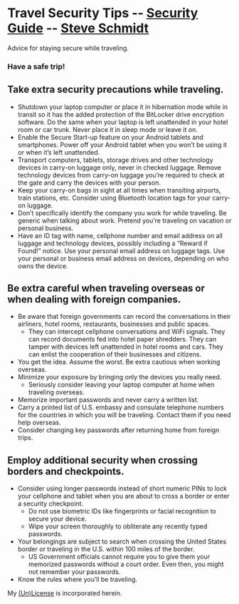 
# Travel Security Tips -- [Security Guide](/security-guide) -- [Steve Schmidt](/)
Advice for staying secure while traveling.

### Have a safe trip!

## Take extra security precautions while traveling.
- Shutdown your laptop computer or place it in hibernation mode while in transit so it has the added protection of the BitLocker drive encryption software. Do the same when your laptop is left unattended in your hotel room or car trunk. Never place it in sleep mode or leave it on.
- Enable the Secure Start-up feature on your Android tablets and smartphones. Power off your Android tablet when you won’t be using it or when it’s left unattended.
- Transport computers, tablets, storage drives and other technology devices in carry-on luggage only, never in checked luggage. Remove technology devices from carry-on luggage you’re required to check at the gate and carry the devices with your person.
- Keep your carry-on bags in sight at all times when transiting airports, train stations, etc. Consider using Bluetooth location tags for your carry-on luggage.
- Don’t specifically identify the company you work for while traveling. Be generic when talking about work. Pretend you’re traveling on vacation or personal business.
- Have an ID tag with name, cellphone number and email address on all luggage and technology devices, possibly including a “Reward if Found!” notice. Use your personal email address on luggage tags. Use your personal or business email address on devices, depending on who owns the device.

## Be extra careful when traveling overseas or when dealing with foreign companies.
- Be aware that foreign governments can record the conversations in their airliners, hotel rooms, restaurants, businesses and public spaces.
    - They can intercept cellphone conversations and WiFi signals. They can record documents fed into hotel paper shredders. They can tamper with devices left unattended in hotel rooms and cars. They can enlist the cooperation of their businesses and citizens.
- You get the idea. Assume the worst. Be extra cautious when working overseas.
- Minimize your exposure by bringing only the devices you really need.
    - Seriously consider leaving your laptop computer at home when traveling overseas.
- Memorize important passwords and never carry a written list.
- Carry a printed list of U.S. embassy and consulate telephone numbers for the countries in which you will be traveling. Contact them if you need help overseas.
- Consider changing key passwords after returning home from foreign trips.

## Employ additional security when crossing borders and checkpoints.

- Consider using longer passwords instead of short numeric PINs to lock your cellphone and tablet when you are about to cross a border or enter a security checkpoint.
    - Do not use biometric IDs like fingerprints or facial recognition to secure your device.
    - Wipe your screen thoroughly to obliterate any recently typed passwords.
- Your belongings are subject to search when crossing the United States border or traveling in the U.S. within 100 miles of the border.
    - US Government officials cannot require you to give them your memorized passwords without a court order. Even then, you might not remember your passwords.
- Know the rules where you’ll be traveling.

My [(Un)License](/UNLICENSE) is incorporated herein.
